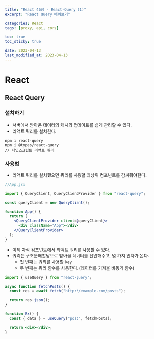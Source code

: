 ```yaml
---
title: "React 46장 - React-Query (1)"
excerpt: "React Query 배워보기"

categories: React
tags: [proxy, api, cors]

toc: true
toc_sticky: true

date: 2023-04-13
last_modified_at: 2023-04-13
---
```


# React

## React Query

### 설치하기

- 서버에서 받아온 데이터의 캐시와 업데이트를 쉽게 관리할 수 있다.
- 리액트 쿼리를 설치한다.

```node
npm i react-query
npm i @types/react-query
// 타입스크립트 리액트 쿼리
```

### 사용법

- 리액트 쿼리를 설치했으면 쿼리를 사용할 최상위 컴포넌트를 감싸줘야한다.

```jsx
//App.jsx

import { QueryClient, QueryClientProvider } from "react-query";

const queryClient = new QueryClient();

function App() {
  return (
    <QueryClientProvider client={queryClient}>
      <div className="App"></div>
    </QueryClientProvider>
  );
}
```

- 이제 자식 컴포넌트에서 리액트 쿼리를 사용할 수 있다.
- 쿼리는 구조분해할당으로 받아올 데이터를 선언해주고, 몇 가지 인자가 온다.
  - 첫 번째는 쿼리를 사용할 `key`
  - 두 번째는 쿼리 함수를 사용한다. (데이터를 가져올 비동기 함수)

```jsx
import { useQuery } from "react-query";

async function fetchPosts() {
  const res = await fetch("http://example.com/posts");

  return res.json();
}

function Ex() {
  const { data } = useQuery("post", fetchPosts);

  return <div></div>;
}
```
